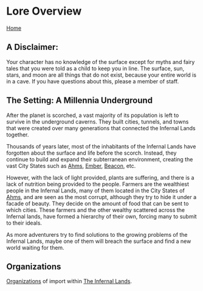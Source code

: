# Lore Overview
[Home](../11%20General/11.01%20Server%20Introduction.md)

## A Disclaimer:

Your character has no knowledge of the surface except for myths and fairy tales that you were told as a child to keep you in line. The surface, sun, stars, and moon are all things that do not exist, because your entire world is in a cave. If you have questions about this, please a member of staff.

## The Setting: A Millennia Underground
After the planet is scorched, a vast majority of its population is left to survive in the underground caverns. They built cities, tunnels, and towns that were created over many generations that connected the Infernal Lands together. 

Thousands of years later, most of the inhabitants of  the Infernal Lands have forgotten about the surface and life before the scorch. Instead, they continue to build and expand their subterranean environment, creating the vast City States such as [Ahms](14.01%20City%20State%20of%20Ahms/Ahms%20Overview.md), [Ember](14.02%20City%20State%20of%20Ember/Ember%20Overview.md), [Beacon](14.03%20City%20State%20of%20Beacon/Beacon%20Overview.md), etc. 

However, with the lack of light provided, plants are suffering, and there is a lack of nutrition being provided to the people. Farmers are the wealthiest people in the Infernal Lands, many of them located in the City States of [Ahms](14.01%20City%20State%20of%20Ahms/Ahms%20Overview.md), and are seen as the most corrupt, although they try to hide it under a facade of beauty. They decide on the amount of food that can be sent to which cities. These farmers and the other wealthy scattered across the Infernal lands, have formed a hierarchy of their own, forcing many to submit to their ideals.

As more adventurers try to find solutions to the growing problems of the Infernal Lands, maybe one of them will breach the surface and find a new world waiting for them.

## Organizations
[Organizations](12.02%20Organizations/Organizations%20Overview.md) of import within [The Infernal Lands](../14%20Geography/Geography%20Overview.md).
